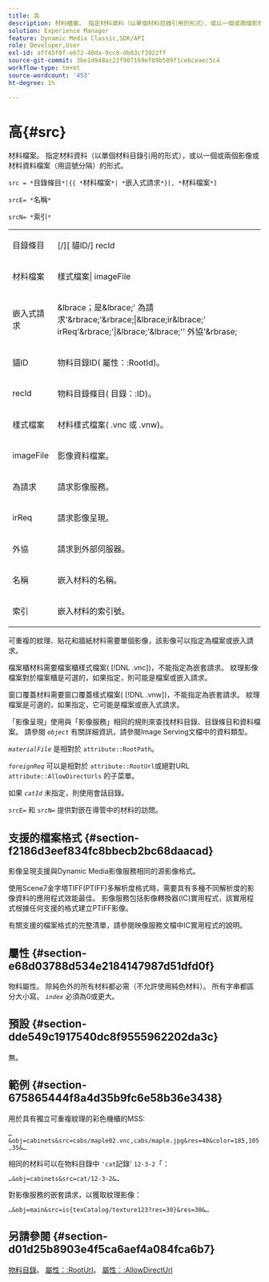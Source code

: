 ```yaml
---
title: 高
description: 材料檔案。 指定材料資料（以單個材料目錄引用的形式），或以一個或兩個影像或材料資料檔案（用逗號分隔）的形式。
solution: Experience Manager
feature: Dynamic Media Classic,SDK/API
role: Developer,User
exl-id: aff45f0f-e672-40da-9cc8-db83cf3922ff
source-git-commit: 3be1d948ac22f907169ef09b509f1cebceaec5c4
workflow-type: tm+mt
source-wordcount: '453'
ht-degree: 1%

---
```


# 高{#src}

材料檔案。 指定材料資料（以單個材料目錄引用的形式），或以一個或兩個影像或材料資料檔案（用逗號分隔）的形式。

`src = *`目錄條目`*|{{ *`材料檔案`*| *`嵌入式請求`*}[, *`材料檔案`*]`

`srcE= *`名稱`*`

`srcN= *`索引`*`

<table id="simpletable_A64C4F084C0A4DDCA45A921D4BD7AAEA"> 
 <tr class="strow"> 
  <td class="stentry"> <p><span class="varname"> 目錄條目</span> </p></td> 
  <td class="stentry"> <p><span class="codeph">[/][<span class="varname"> 貓ID</span>/]<span class="varname"> recId</span></span> </p></td> 
 </tr> 
 <tr class="strow"> 
  <td class="stentry"> <span class="varname"> 材料檔案</span> </td> 
  <td class="stentry"> <p><span class="codeph"> <span class="varname"> 樣式檔案</span>|<span class="varname"> imageFile</span></span> </p> </td> 
 </tr> 
 <tr class="strow"> 
  <td class="stentry"> <p><span class="varname"> 嵌入式請求</span> </p> </td> 
  <td class="stentry"> <p><span class="codeph">&amp;lbrace；是&amp;lbrace;'<span class="varname"> 為請求</span>'&amp;rbrace;'&amp;rbrace;|&amp;lbrace;ir&amp;lbrace;'<span class="varname"> irReq</span>'&amp;rbrace;'|&amp;lbrace;'&amp;lbrace;''<span class="varname"> 外協</span>'&amp;rbrase;</span> </p></td> 
 </tr> 
 <tr class="strow"> 
  <td class="stentry"> <p><span class="varname"> 貓ID</span> </p></td> 
  <td class="stentry"> <p>物料目錄ID(<span class="codeph"> 屬性：:RootId</span>)。 </p></td> 
 </tr> 
 <tr class="strow"> 
  <td class="stentry"> <p><span class="varname"> recId</span> </p></td> 
  <td class="stentry"> <p>物料目錄條目(<span class="codeph"> 目錄：:ID</span>)。 </p></td> 
 </tr> 
 <tr class="strow"> 
  <td class="stentry"> <p><span class="varname"> 樣式檔案</span> </p></td> 
  <td class="stentry"> <p>材料樣式檔案(<span class="filepath"> .vnc</span> 或 <span class="filepath"> .vnw</span>)。 </p></td> 
 </tr> 
 <tr class="strow"> 
  <td class="stentry"> <p><span class="varname"> imageFile</span> </p></td> 
  <td class="stentry"> <p>影像資料檔案。 </p></td> 
 </tr> 
 <tr class="strow"> 
  <td class="stentry"> <p><span class="varname"> 為請求</span> </p></td> 
  <td class="stentry"> <p>請求影像服務。 </p></td> 
 </tr> 
 <tr class="strow"> 
  <td class="stentry"> <p><span class="varname"> irReq</span> </p></td> 
  <td class="stentry"> <p>請求影像呈現。 </p></td> 
 </tr> 
 <tr class="strow"> 
  <td class="stentry"> <p><span class="varname"> 外協</span> </p></td> 
  <td class="stentry"> <p>請求到外部伺服器。 </p></td> 
 </tr> 
 <tr class="strow"> 
  <td class="stentry"> <p><span class="varname"> 名稱</span> </p></td> 
  <td class="stentry"> <p>嵌入材料的名稱。 </p></td> 
 </tr> 
 <tr class="strow"> 
  <td class="stentry"> <p><span class="varname"> 索引</span> </p></td> 
  <td class="stentry"> <p>嵌入材料的索引號。 </p></td> 
 </tr> 
</table>

可重複的紋理、貼花和牆紙材料需要單個影像，該影像可以指定為檔案或嵌入請求。

檔案櫃材料需要檔案櫃樣式檔案( [!DNL .vnc])，不能指定為嵌套請求。 紋理影像檔案對於檔案櫃是可選的，如果指定，則可能是檔案或嵌入請求。

窗口覆蓋材料需要窗口覆蓋樣式檔案( [!DNL .vnw])，不能指定為嵌套請求。 紋理檔案是可選的，如果指定，它可能是檔案或嵌入式請求。

「影像呈現」使用與「影像服務」相同的規則來查找材料目錄、目錄條目和資料檔案。 請參閱 *`object`* 有關詳細資訊，請參閱Image Serving文檔中的資料類型。

*`materialFile`* 是相對於 `attribute::RootPath`。

*`foreignReq`* 可以是相對於 `attribute::RootUrl`或絕對URL `attribute::AllowDirectUrls` 的子菜單。

如果 *`catId`* 未指定，則使用會話目錄。

`srcE=` 和 `srcN=` 提供對嵌在導管中的材料的訪問。

## 支援的檔案格式 {#section-f2186d3eef834fc8bbecb2bc68daacad}

影像呈現支援與Dynamic Media影像服務相同的源影像格式。

使用Scene7金字塔TIFF(PTIFF)多解析度格式時，需要具有多種不同解析度的影像資料的應用程式效能最佳。 影像服務包括影像轉換器(IC)實用程式，該實用程式根據任何支援的格式建立PTIFF影像。

有關支援的檔案格式的完整清單，請參閱映像服務文檔中IC實用程式的說明。

## 屬性 {#section-e68d03788d534e2184147987d51dfd0f}

物料屬性。 除純色外的所有材料都必需（不允許使用純色材料）。 所有字串都區分大小寫。 *`index`* 必須為0或更大。

## 預設 {#section-dde549c1917540dc8f9555962202da3c}

無。

## 範例 {#section-675865444f8a4d35b9fc6e58b36e3438}

用於具有獨立可重複紋理的彩色機櫃的MSS:

`…&obj=cabinets&src=cabs/maple02.vnc,cabs/maple.jpg&res=40&color=185,105,35&…`

相同的材料可以在物料目錄中 `'cat`記錄&#39; `12-3-2`「：

`…&obj=cabinets&src=cat/12-3-2&…`

對影像服務的嵌套請求，以獲取紋理影像：

`…&obj=main&src=is{texCatalog/texture123?res=30}&res=30&…`

## 另請參閱 {#section-d01d25b8903e4f5ca6aef4a084fca6b7}

[物料目錄](../../../../../ir-api/http-protocol/image-rendering-api-ref/c-ir-http-protocol-ref/c-ir-http-protocol-syntax-and-features/c-ir-http-material-catalogs/c-ir-http-material-catalogs.md#concept-772742c1688f420a88a56f5136ad1db2)。 [屬性：:RootUrl](../../../../../ir-api/material-cat/image-rendering-api-ref/c-ir-material-catalog/c-ir-attributes-reference/r-ir-rooturl.md#reference-b8d706a573814802bd6794223cc78402)。 [屬性：:AllowDirectUrl](../../../../../ir-api/material-cat/image-rendering-api-ref/c-ir-material-catalog/c-ir-attributes-reference/r-ir-allowdirecturls.md#reference-02000c0f3c494292bad8425d06268882)
